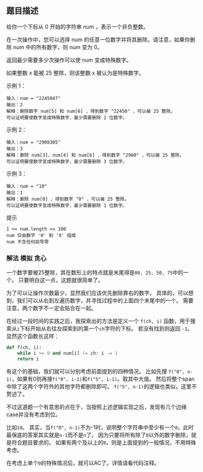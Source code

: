 ## 题目描述
给你一个下标从 0 开始的字符串 num ，表示一个非负整数。

在一次操作中，您可以选择 num 的任意一位数字并将其删除。请注意，如果你删除 num 中的所有数字，则 num 变为 0。

返回最少需要多少次操作可以使 num 变成特殊数字。

如果整数 x 能被 25 整除，则该整数 x 被认为是特殊数字。

示例 1：
```
输入：num = "2245047"
输出：2
解释：删除数字 num[5] 和 num[6] ，得到数字 "22450" ，可以被 25 整除。
可以证明要使数字变成特殊数字，最少需要删除 2 位数字。
```
示例 2：
```
输入：num = "2908305"
输出：3
解释：删除 num[3]、num[4] 和 num[6] ，得到数字 "2900" ，可以被 25 整除。
可以证明要使数字变成特殊数字，最少需要删除 3 位数字。
```
示例 3：
```
输入：num = "10"
输出：1
解释：删除 num[0] ，得到数字 "0" ，可以被 25 整除。
可以证明要使数字变成特殊数字，最少需要删除 1 位数字。
```

提示
```
1 <= num.length <= 100
num 仅由数字 '0' 到 '9' 组成
num 不含任何前导零
```

### 解法 模拟 贪心
一个数字要被25整除，其在数形上的特点就是末尾得是`00, 25, 50, 75`中的一个。
只要明白这一点，这题就很简单了。

为了可以让操作次数最少，显然我们应该优先删除靠右的数字。
具体的，可以想到，我们可以从右到左遍历数字，并寻找过程中的上面四个末尾中的一个。
需要注意，两个数字不一定会贴合在一起。

在经过一段时间的实践之后，我探索出的方法是定义一个 `f(ch, i)` 函数，用于搜索从`i`下标开始从右往左探索到的第一个`ch`字符的下标。
若没有找到则返回 `-1`。 显然这个函数长这样：
```python
def f(ch, i):
    while i >= 0 and num[i] != ch: i -= 1
    return i
```

有这个的基础，我们就可以分别考虑前面提到的四种情况。
比如先搜 `f("0", n-1)`，如果有0则再搜`f("0", i-1)`和`f("5", i-1)`。取其中大值。
然后将整个span中除了这两个字符外的其他字符都删除即可。
`f("5", n-1)`的逻辑也类似，这里不赘述了。

不过这道题一个有意思的点在于，当按照上述逻辑实现之后，发现有几个边缘case并没有考虑到位。

比如`10`。
其实，当`f("0", n-1)`不为-1时，说明整个字符串中至少有一个`0`，此时最保底的答案其实就是`n-1`而不是`n`了。
因为只要将所有除了`0`以外的数字删除，就是符合题目要求的。
如果有两个及以上的`0`，则是上面提到的一般情况，不用特殊考虑。

在考虑上单个`0`的特殊情况后，就可以AC了。详情请看代码注释。